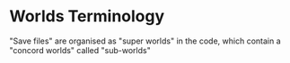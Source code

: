 # Worlds Terminology

"Save files" are organised as "super worlds" in the code, which contain a "concord worlds" called "sub-worlds"
